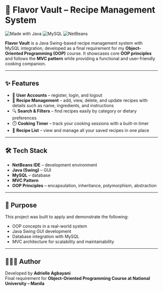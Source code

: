 # 🍴 Flavor Vault – Recipe Management System

![Made with Java](https://img.shields.io/badge/Made%20with-Java-ED8B00?style=for-the-badge&logo=openjdk&logoColor=white)
![MySQL](https://img.shields.io/badge/Database-MySQL-4479A1?style=for-the-badge&logo=mysql&logoColor=white)
![NetBeans](https://img.shields.io/badge/IDE-NetBeans-1B6AC6?style=for-the-badge&logo=apache-netbeans-ide&logoColor=white)

**Flavor Vault** is a Java Swing-based recipe management system with MySQL integration, developed as a final requirement for my **Object-Oriented Programming (OOP)** course. It showcases core **OOP principles** and follows the **MVC pattern** while providing a functional and user-friendly cooking companion.

---

## ✨ Features
- 👤 **User Accounts** – register, login, and logout  
- 📖 **Recipe Management** – add, view, delete, and update recipes with details such as name, ingredients, and instructions  
- 🔍 **Search & Filters** – find recipes easily by category or dietary preferences  
- ⏱️ **Cooking Timer** – track your cooking sessions with a built-in timer  
- 📜 **Recipe List** – view and manage all your saved recipes in one place  

---

## 🛠️ Tech Stack
- **NetBeans IDE** – development environment  
- **Java (Swing)** – GUI
- **MySQL** – database   
- **MVC Pattern**   
- **OOP Principles** – encapsulation, inheritance, polymorphism, abstraction  

---

## 🎯 Purpose
This project was built to apply and demonstrate the following:
- OOP concepts in a real-world system
- Java Swing GUI development
- Database integration with MySQL
- MVC architecture for scalability and maintainability

---

## 👩🏻‍💻 Author
Developed by **Adrielle Agbayani**<br>
Final requirement for **Object-Oriented Programming Course at National University – Manila**

